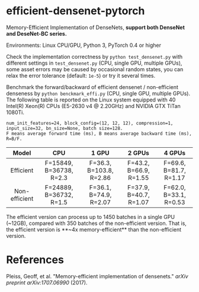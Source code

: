 # efficient-densenet-pytorch
Memory-Efficient Implementation of DenseNets, **support both DenseNet and DeseNet-BC series.**

Environments: Linux CPU/GPU, Python 3, PyTorch 0.4 or higher

Check the implementation correctness by `python test_densenet.py` with different settings in `test_densenet.py` (CPU, single GPU, multiple GPUs), some asset errors may be caused by occasional random states, you can relax the error tolerance (default: `1e-5`) or try it several times.

Benchmark the forward/backward of efficient densenet / non-efficient denseness by `python benckmark_effi.py` (CPU, single GPU, multiple GPUs). The following table is reported on the Linux system equipped with 40 Intel(R) Xeon(R) CPUs (E5-2630 v4 @ 2.20GHz) and NVIDIA GTX TiTan 1080Ti. 

```
num_init_features=24, block_config=(12, 12, 12), compression=1, input_size=32, bn_size=None, batch size=128. 
F means average forward time (ms), B means average backward time (ms), R=B/F.
```

|     Model     |           CPU           |          1 GPU          |         2 GPUs         |         4 GPUs         |
| :-----------: | :---------------------: | :---------------------: | :--------------------: | :--------------------: |
|   Efficient   | F=15849, B=36738, R=2.3 | F=36.3, B=103.8, R=2.86 | F=43.2, B=66.9, R=1.55 | F=69.6, B=81.7, R=1.17 |
| Non-efficient | F=24889, B=36732, R=1.5 | F=36.1, B=74.9, R=2.07  | F=37.9, B=40.7, R=1.07 | F=62.0, B=33.1, R=0.53 |

The efficient version can process up to 1450 batches in a single GPU (~12GB), compared with 350 batches of the non-efficient version. That is, the efficient version is **~4x memory-efficient** than the non-efficient version.

# References

Pleiss, Geoff, et al. "Memory-efficient implementation of densenets." *arXiv preprint arXiv:1707.06990* (2017).

